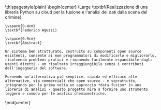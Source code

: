 \thispagestyle{plain}
\begin{center}
    \Large
    \textbf{Realizzazione di una libreria Python su cloud per la fusione e l'analisi dei dati dalla scena del crimine}
        
    \vspace{0.4cm}
    \textbf{Federico Aguzzi}
       
    \vspace{0.9cm}
    \textbf{Abstract}

    Un sistema ben strutturato, costruito su componenti open source esistenti, consente ai non programmatori di modificarlo e migliorarlo, risolvendo problemi pratici e rimanendo facilmente espandibile dagli utenti diretti - un risultato irraggiungibile senza i contributi dell'ingegneria del software.

    Fornendo un'alternativa più semplice, rapida ed efficace alle alternative, sia commerciali che open source - e soprattutto, integrando per la prima volta un approccio *data fusion* in una libreria di analisi - questo progetto mira a fornire uno strumento leggero e comodo per le analisi chemiometriche.
\end{center}

